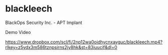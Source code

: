 # blackleech
BlackOps Security Inc. - APT Implant 

Demo Video

https://www.dropbox.com/scl/fi/2np12wa0oidhycnxavguc/blackleech.mp4?rlkey=z5ydx3m586tznpsirns2jy8hk&st=83iuucif&dl=0
